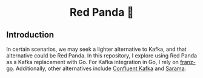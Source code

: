 <h1 align="center">Red Panda 🐼</h1>


## Introduction

In certain scenarios, we may seek a lighter alternative to Kafka, and that alternative could be Red Panda. In this repository,
I explore using Red Panda as a Kafka replacement with Go. For Kafka integration in Go,
I rely on [franz-go](https://github.com/twmb/franz-go). Additionally, other alternatives include [Confluent Kafka](https://github.com/confluentinc/confluent-kafka-go) and [Sarama](https://github.com/IBM/sarama).
